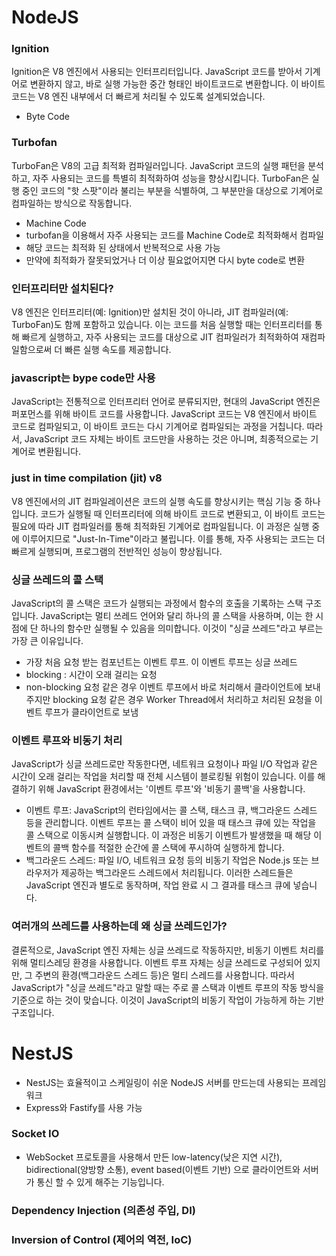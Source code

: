 # NodeJS

### Ignition

Ignition은 V8 엔진에서 사용되는 인터프리터입니다. JavaScript 코드를 받아서 기계어로 변환하지 않고, 바로 실행 가능한 중간 형태인 바이트코드로 변환합니다. 이 바이트코드는 V8 엔진 내부에서 더 빠르게 처리될 수 있도록 설계되었습니다.

- Byte Code

### Turbofan

TurboFan은 V8의 고급 최적화 컴파일러입니다. JavaScript 코드의 실행 패턴을 분석하고, 자주 사용되는 코드를 특별히 최적화하여 성능을 향상시킵니다. TurboFan은 실행 중인 코드의 "핫 스팟"이라 불리는 부분을 식별하여, 그 부분만을 대상으로 기계어로 컴파일하는 방식으로 작동합니다.

- Machine Code
- turbofan을 이용해서 자주 사용되는 코드를 Machine Code로 최적화해서 컴파일
- 해당 코드는 최적화 된 상태에서 반복적으로 사용 가능
- 만약에 최적화가 잘못되었거나 더 이상 필요없어지면 다시 byte code로 변환

### 인터프리터만 설치된다?

V8 엔진은 인터프리터(예: Ignition)만 설치된 것이 아니라, JIT 컴파일러(예: TurboFan)도 함께 포함하고 있습니다. 이는 코드를 처음 실행할 때는 인터프리터를 통해 빠르게 실행하고, 자주 사용되는 코드를 대상으로 JIT 컴파일러가 최적화하여 재컴파일함으로써 더 빠른 실행 속도를 제공합니다.

### javascript는 bype code만 사용

JavaScript는 전통적으로 인터프리터 언어로 분류되지만, 현대의 JavaScript 엔진은 퍼포먼스를 위해 바이트 코드를 사용합니다. JavaScript 코드는 V8 엔진에서 바이트 코드로 컴파일되고, 이 바이트 코드는 다시 기계어로 컴파일되는 과정을 거칩니다. 따라서, JavaScript 코드 자체는 바이트 코드만을 사용하는 것은 아니며, 최종적으로는 기계어로 변환됩니다.

### just in time compilation (jit) v8

V8 엔진에서의 JIT 컴파일레이션은 코드의 실행 속도를 향상시키는 핵심 기능 중 하나입니다. 코드가 실행될 때 인터프리터에 의해 바이트 코드로 변환되고, 이 바이트 코드는 필요에 따라 JIT 컴파일러를 통해 최적화된 기계어로 컴파일됩니다. 이 과정은 실행 중에 이루어지므로 "Just-In-Time"이라고 불립니다. 이를 통해, 자주 사용되는 코드는 더 빠르게 실행되며, 프로그램의 전반적인 성능이 향상됩니다.

### 싱글 쓰레드의 콜 스택

JavaScript의 콜 스택은 코드가 실행되는 과정에서 함수의 호출을 기록하는 스택 구조입니다. JavaScript는 멀티 쓰레드 언어와 달리 하나의 콜 스택을 사용하며, 이는 한 시점에 단 하나의 함수만 실행될 수 있음을 의미합니다. 이것이 "싱글 쓰레드"라고 부르는 가장 큰 이유입니다.

- 가장 처음 요청 받는 컴포넌트는 이벤트 루프. 이 이벤트 루프는 싱글 쓰레드
- blocking : 시간이 오래 걸리는 요청
- non-blocking 요청 같은 경우 이벤트 루프에서 바로 처리해서 클라이언트에 보내주지만 blocking 요청 같은 경우 Worker Thread에서 처리하고 처리된 요청을 이벤트 루프가 클라이언트로 보냄

### 이벤트 루프와 비동기 처리

JavaScript가 싱글 쓰레드로만 작동한다면, 네트워크 요청이나 파일 I/O 작업과 같은 시간이 오래 걸리는 작업을 처리할 때 전체 시스템이 블로킹될 위험이 있습니다. 이를 해결하기 위해 JavaScript 환경에서는 '이벤트 루프'와 '비동기 콜백'을 사용합니다.

- 이벤트 루프: JavaScript의 런타임에서는 콜 스택, 태스크 큐, 백그라운드 스레드 등을 관리합니다. 이벤트 루프는 콜 스택이 비어 있을 때 태스크 큐에 있는 작업을 콜 스택으로 이동시켜 실행합니다. 이 과정은 비동기 이벤트가 발생했을 때 해당 이벤트의 콜백 함수를 적절한 순간에 콜 스택에 푸시하여 실행하게 합니다.
- 백그라운드 스레드: 파일 I/O, 네트워크 요청 등의 비동기 작업은 Node.js 또는 브라우저가 제공하는 백그라운드 스레드에서 처리됩니다. 이러한 스레드들은 JavaScript 엔진과 별도로 동작하며, 작업 완료 시 그 결과를 태스크 큐에 넣습니다.

### 여러개의 쓰레드를 사용하는데 왜 싱글 쓰레드인가?

결론적으로, JavaScript 엔진 자체는 싱글 쓰레드로 작동하지만, 비동기 이벤트 처리를 위해 멀티스레딩 환경을 사용합니다. 이벤트 루프 자체는 싱글 쓰레드로 구성되어 있지만, 그 주변의 환경(백그라운드 스레드 등)은 멀티 스레드를 사용합니다. 따라서 JavaScript가 "싱글 쓰레드"라고 말할 때는 주로 콜 스택과 이벤트 루프의 작동 방식을 기준으로 하는 것이 맞습니다. 이것이 JavaScript의 비동기 작업이 가능하게 하는 기반 구조입니다.

# NestJS

- NestJS는 효율적이고 스케일링이 쉬운 NodeJS 서버를 만드는데 사용되는 프레임워크
- Express와 Fastify를 사용 가능

### Socket IO

- WebSocket 프로토콜을 사용해서 만든 low-latency(낮은 지연 시간), bidirectional(양방향 소통), event based(이벤트 기반) 으로 클라이언트와 서버가 통신 할 수 있게 해주는 기능입니다.

### Dependency Injection (의존성 주입, DI)

### Inversion of Control (제어의 역전, IoC)
